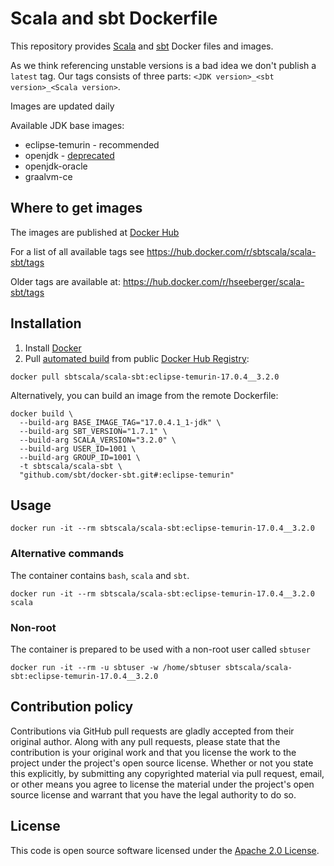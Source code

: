 # Scala and sbt Dockerfile

This repository provides [Scala](http://www.scala-lang.org) and [sbt](http://www.scala-sbt.org) Docker files and images.

As we think referencing unstable versions is a bad idea we don't publish a `latest` tag. Our tags consists of three parts: `<JDK version>_<sbt version>_<Scala version>`.

Images are updated daily

Available JDK base images:
* eclipse-temurin - recommended
* openjdk - [deprecated](https://hub.docker.com/_/openjdk?tab=description)
* openjdk-oracle
* graalvm-ce

## Where to get images

The images are published at [Docker Hub](https://hub.docker.com/u/sbtscala)

For a list of all available tags see https://hub.docker.com/r/sbtscala/scala-sbt/tags

Older tags are available at: https://hub.docker.com/r/hseeberger/scala-sbt/tags

## Installation ##

1. Install [Docker](https://www.docker.com)
2. Pull [automated build](https://hub.docker.com/r/sbtscala/scala-sbt/) from public [Docker Hub Registry](https://registry.hub.docker.com):
```
docker pull sbtscala/scala-sbt:eclipse-temurin-17.0.4__3.2.0
```
Alternatively, you can build an image from the remote Dockerfile:
```
docker build \
  --build-arg BASE_IMAGE_TAG="17.0.4.1_1-jdk" \
  --build-arg SBT_VERSION="1.7.1" \
  --build-arg SCALA_VERSION="3.2.0" \
  --build-arg USER_ID=1001 \
  --build-arg GROUP_ID=1001 \
  -t sbtscala/scala-sbt \
  "github.com/sbt/docker-sbt.git#:eclipse-temurin"
```

## Usage ##

```
docker run -it --rm sbtscala/scala-sbt:eclipse-temurin-17.0.4__3.2.0
```

### Alternative commands ###
The container contains `bash`, `scala` and `sbt`.

```
docker run -it --rm sbtscala/scala-sbt:eclipse-temurin-17.0.4__3.2.0 scala
```

### Non-root ###
The container is prepared to be used with a non-root user called `sbtuser`

```
docker run -it --rm -u sbtuser -w /home/sbtuser sbtscala/scala-sbt:eclipse-temurin-17.0.4__3.2.0
```

## Contribution policy ##

Contributions via GitHub pull requests are gladly accepted from their original author. Along with any pull requests, please state that the contribution is your original work and that you license the work to the project under the project's open source license. Whether or not you state this explicitly, by submitting any copyrighted material via pull request, email, or other means you agree to license the material under the project's open source license and warrant that you have the legal authority to do so.


## License ##

This code is open source software licensed under the [Apache 2.0 License]("http://www.apache.org/licenses/LICENSE-2.0.html").
